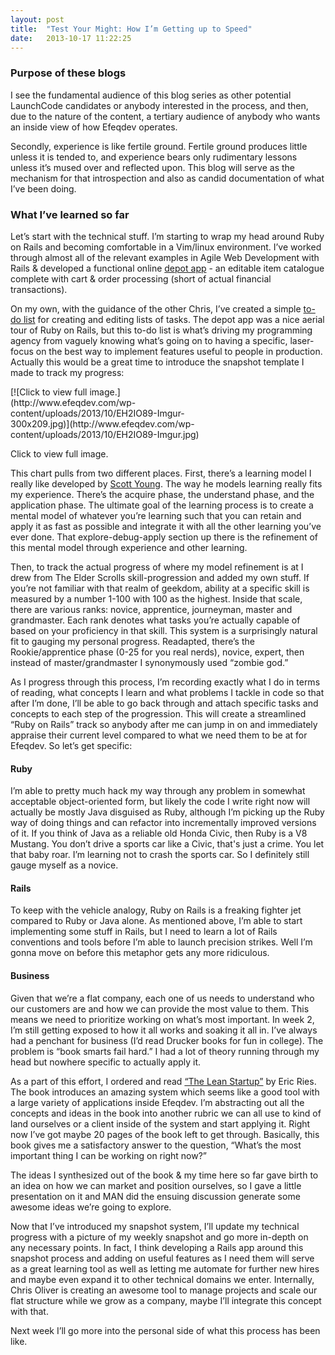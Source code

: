 ```yaml
---
layout: post
title:  "Test Your Might: How I’m Getting up to Speed"
date:   2013-10-17 11:22:25
---
```


### Purpose of these blogs

I see the fundamental audience of this blog series as other potential LaunchCode candidates or anybody interested in the process, and then, due to the nature of the content, a tertiary audience of anybody who wants an inside view of how Efeqdev operates.

Secondly, experience is like fertile ground. Fertile ground produces little unless it is tended to, and experience bears only rudimentary lessons unless it’s mused over and reflected upon. This blog will serve as the mechanism for that introspection and also as candid documentation of what I’ve been doing.

### What I’ve learned so far

Let’s start with the technical stuff. I’m starting to wrap my head around Ruby on Rails and becoming comfortable in a Vim/linux environment. I’ve worked through almost all of the relevant examples in Agile Web Development with Rails & developed a functional online [depot app](https://github.com/trenchwarfare/depot "Chris Zempel") - an editable item catalogue complete with cart & order processing (short of actual financial transactions).

On my own, with the guidance of the other Chris, I’ve created a simple [to-do list](https://github.com/trenchwarfare/todolist "Chris Zempel") for creating and editing lists of tasks. The depot app was a nice aerial tour of Ruby on Rails, but this to-do list is what’s driving my programming agency from vaguely knowing what’s going on to having a specific, laser-focus on the best way to implement features useful to people in production. Actually this would be a great time to introduce the snapshot template I made to track my progress:

<div id="attachment_314" style="width: 310px" class="wp-caption aligncenter">[![Click to view full image.](http://www.efeqdev.com/wp-content/uploads/2013/10/EH2IO89-Imgur-300x209.jpg)](http://www.efeqdev.com/wp-content/uploads/2013/10/EH2IO89-Imgur.jpg)

Click to view full image.
</div>

This chart pulls from two different places. First, there’s a learning model I really like developed by [Scott Young](http://www.scotthyoung.com/blog/ "Scott Young"). The way he models learning really fits my experience. There’s the acquire phase, the understand phase, and the application phase. The ultimate goal of the learning process is to create a mental model of whatever you’re learning such that you can retain and apply it as fast as possible and integrate it with all the other learning you’ve ever done. That explore-debug-apply section up there is the refinement of this mental model through experience and other learning.

Then, to track the actual progress of where my model refinement is at I drew from The Elder Scrolls skill-progression and added my own stuff. If you’re not familiar with that realm of geekdom, ability at a specific skill is measured by a number 1-100 with 100 as the highest. Inside that scale, there are various ranks: novice, apprentice, journeyman, master and grandmaster. Each rank denotes what tasks you’re actually capable of based on your proficiency in that skill. This system is a surprisingly natural fit to gauging my personal progress. Readapted, there’s the Rookie/apprentice phase (0-25 for you real nerds), novice, expert, then instead of master/grandmaster I synonymously used “zombie god.”

As I progress through this process, I’m recording exactly what I do in terms of reading, what concepts I learn and what problems I tackle in code so that after I’m done, I’ll be able to go back through and attach specific tasks and concepts to each step of the progression. This will create a streamlined “Ruby on Rails” track so anybody after me can jump in on and immediately appraise their current level compared to what we need them to be at for Efeqdev. So let’s get specific:

#### Ruby

I’m able to pretty much hack my way through any problem in somewhat acceptable object-oriented form, but likely the code I write right now will actually be mostly Java disguised as Ruby, although I’m picking up the Ruby way of doing things and can refactor into incrementally improved versions of it. If you think of Java as a reliable old Honda Civic, then Ruby is a V8 Mustang. You don’t drive a sports car like a Civic, that's just a crime. You let that baby roar. I’m learning not to crash the sports car. So I definitely still gauge myself as a novice.

#### Rails

To keep with the vehicle analogy, Ruby on Rails is a freaking fighter jet compared to Ruby or Java alone. As mentioned above, I’m able to start implementing some stuff in Rails, but I need to learn a lot of Rails conventions and tools before I’m able to launch precision strikes. Well I’m gonna move on before this metaphor gets any more ridiculous.

#### Business

Given that we’re a flat company, each one of us needs to understand who our customers are and how we can provide the most value to them. This means we need to prioritize working on what’s most important. In week 2, I’m still getting exposed to how it all works and soaking it all in. I’ve always had a penchant for business (I’d read Drucker books for fun in college). The problem is “book smarts fail hard.” I had a lot of theory running through my head but nowhere specific to actually apply it.

As a part of this effort, I ordered and read [“The Lean Startup”](http://theleanstartup.com/ "The Lean Startup by Eric Ries") by Eric Ries. The book introduces an amazing system which seems like a good tool with a large variety of applications inside Efeqdev. I’m abstracting out all the concepts and ideas in the book into another rubric we can all use to kind of land ourselves or a client inside of the system and start applying it. Right now I’ve got maybe 20 pages of the book left to get through. Basically, this book gives me a satisfactory answer to the question, “What’s the most important thing I can be working on right now?”

The ideas I synthesized out of the book & my time here so far gave birth to an idea on how we can market and position ourselves, so I gave a little presentation on it and MAN did the ensuing discussion generate some awesome ideas we’re going to explore.

Now that I’ve introduced my snapshot system, I’ll update my technical progress with a picture of my weekly snapshot and go more in-depth on any necessary points. In fact, I think developing a Rails app around this snapshot process and adding on useful features as I need them will serve as a great learning tool as well as letting me automate for further new hires and maybe even expand it to other technical domains we enter. Internally, Chris Oliver is creating an awesome tool to manage projects and scale our flat structure while we grow as a company, maybe I’ll integrate this concept with that.

Next week I’ll go more into the personal side of what this process has been like.
